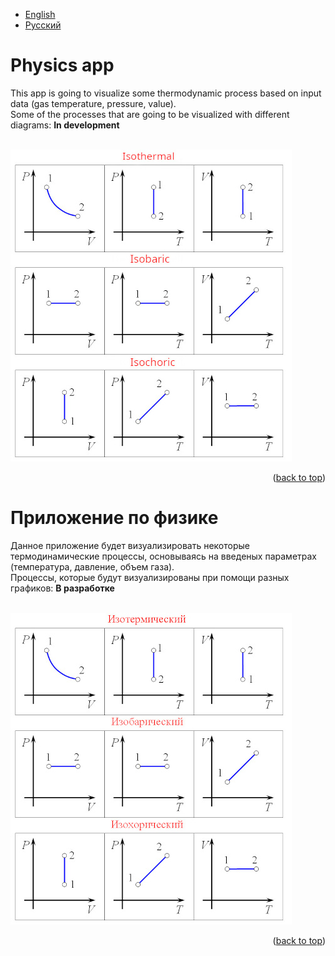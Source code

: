 + [English](#physics-app)
+ [Русский](#приложение-по-физике)

# Physics app
This app is going to visualize some thermodynamic process based on input data (gas temperature, pressure, value). \
Some of the processes that are going to be visualized with different diagrams: **In development**
<!-- * Isobaric
* Isochoric
* Isothermal
* Adiabatic
* Polytropic -->
\
<a href="https://github.com/TerraBoii/physics_app">
    <img src="github_images/Isoprocess_eng.jpg" title="Iso processes">
</a>

<p align="right">(<a href="#top" title="to the top of the page">back to top</a>)</p>


# Приложение по физике
Данное приложение будет визуализировать некоторые термодинамические процессы, основываясь на введеных параметрах (температура, давление, объем газа). \
Процессы, которые будут визуализированы при помощи разных графиков: **В разработке**
<!-- * Изобарный
* Изотермический
* Изохорный
* Адиабатный
* Поилитропный --> 
\
<a href="https://github.com/TerraBoii/physics_app">
    <img src="github_images/Isoprocess_ru.jpg" title="Изопроцессы">
</a>

<p align="right">(<a href="#top" title="to the top of the page">back to top</a>)</p>
